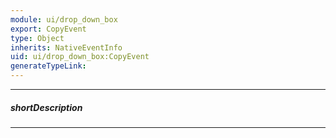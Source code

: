 ```yaml
---
module: ui/drop_down_box
export: CopyEvent
type: Object
inherits: NativeEventInfo
uid: ui/drop_down_box:CopyEvent
generateTypeLink: 
---
```

---
##### shortDescription
<!-- Description goes here -->

---
<!-- Description goes here -->